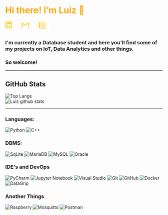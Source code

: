 # <span style="color:orange"> Hi there! I’m Luiz  👋</span>

[<img align="left" alt="Luiz | LinkedIn"   width="22px" style="padding-right:30px" src="./linkedin.svg" />][linkedin]
[<img align="left" alt="Luiz | Gmail"      width="25px" style="padding-right:30px" src="./gmail.svg" />][gmail]
[<img align="left" alt="Luiz | Notion"     width="35px" src="./notion.svg" />][notion]

[linkedin]: https://www.linkedin.com/in/luiz-antonio-cruz/
[gmail]: luizantoniojcruz@gmail.com
[notion]:https://luizcruz.notion.site/Luiz-Cruz-51c32600c16b4c258a848df798e2d0a5

<br>
<br>

### I'm currently a Database student and here you'll find some of my projects on IoT, Data Analytics and other things.
### So welcome!

---

## GitHub Stats
![Top Langs](https://github-readme-stats.vercel.app/api/top-langs/?username=ladjc&theme=vision-friendly-dark)<br>
![Luiz github stats](https://github-readme-stats.vercel.app/api?username=ladjc&show_icons=true&theme=vision-friendly-dark)


---

### Languages:

![Python](https://img.shields.io/badge/Python-3776AB?&logo=python&logoColor=white)
![C++](https://img.shields.io/badge/c++-%2300599C.svg?logo=c%2B%2B&logoColor=white)


### DBMS:

![SqLite](https://img.shields.io/badge/SQLite-07405E?&logo=sqlite&logoColor=white)
![MariaDB](https://img.shields.io/badge/MariaDB-003545?&logo=mariadb&logoColor=white)
![MySQL](https://img.shields.io/badge/MySQL-005C84?&logo=mysql&logoColor=white)
![Oracle](https://img.shields.io/badge/Oracle-F80000?&logo=oracle&logoColor=white)


### IDE's and DevOps
![PyCharm](https://img.shields.io/badge/pycharm-143?&logo=pycharm&logoColor=black&color=black&labelColor=green)
![Jupyter Notebook](https://img.shields.io/badge/jupyter-%23FA0F00.svg?&logo=jupyter&logoColor=white)
![Visual Studio](https://img.shields.io/badge/Visual%20Studio-5C2D91.svg?&logo=visual-studio&logoColor=white)
![Git](https://img.shields.io/badge/git-%23F05033.svg?&logo=git&logoColor=white)
![GitHub](https://img.shields.io/badge/github-%23121011.svg?&logo=github&logoColor=white)
![Docker](https://img.shields.io/badge/docker-%230db7ed.svg?&logo=docker&logoColor=white)
![DataGrip](https://img.shields.io/badge/DataGrip-000000.svg?&logo=DataGrip&logoColor=white)


### Another Things
![Raspberry](https://img.shields.io/badge/Raspberry%20Pi-A22846.svg?&logo=Raspberry-Pi&logoColor=white)
![Mosquitto](https://img.shields.io/badge/Eclipse%20Mosquitto-3C5280.svg?&logo=Eclipse-Mosquitto&logoColor=white)
![Postman](https://img.shields.io/badge/-Postman-FF6C37?style=flat&logo=postman&logoColor=white)